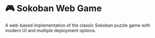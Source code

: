# 🎮 Sokoban Web Game

A web-based implementation of the classic Sokoban puzzle game with modern UI and multiple deployment options.
